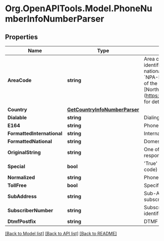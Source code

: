 
# Org.OpenAPITools.Model.PhoneNumberInfoNumberParser

## Properties

Name | Type | Description | Notes
------------ | ------------- | ------------- | -------------
**AreaCode** | **string** | Area code of location. The portion of the [E.164](https://www.itu.int/rec/T-REC-E.164-201011-I) number that identifies a specific geographic region/numbering area of the national numbering plan (NANP); that can be summarized as &#x60;NPA-NXX-xxxx&#x60; and covers Canada, the United States, parts of the Caribbean Sea, and some Atlantic and Pacific islands. See [North American Numbering Plan] (https://en.wikipedia.org/wiki/North_American_Numbering_Plan) for details | [optional] 
**Country** | [**GetCountryInfoNumberParser**](GetCountryInfoNumberParser.md) |  | [optional] 
**Dialable** | **string** | Dialing format of a phone number | [optional] 
**E164** | **string** | Phone number [E.164](https://www.itu.int/rec/T-REC-E.164-201011-I) format | [optional] 
**FormattedInternational** | **string** | International format of a phone number | [optional] 
**FormattedNational** | **string** | Domestic format of a phone number | [optional] 
**OriginalString** | **string** | One of the numbers to be parsed, passed as a string in response | [optional] 
**Special** | **bool** | &#39;True&#39; if the number is in a special format (for example N11 code) | [optional] 
**Normalized** | **string** | Phone number [E.164](https://www.itu.int/rec/T-REC-E.164-201011-I) format without plus sign (&#39;+&#39;) | [optional] 
**TollFree** | **bool** | Specifies if a phone number is toll free or not | [optional] 
**SubAddress** | **string** | Sub-Address. The portion of the number that identifies a subscriber into the subscriber internal (non-public) network. | [optional] 
**SubscriberNumber** | **string** |  Subscriber number. The portion of the [E.164](https://www.itu.int/rec/T-REC-E.164-201011-I) number that identifies a subscriber in a network or numbering area. | [optional] 
**DtmfPostfix** | **string** | DTMF (Dual Tone Multi-Frequency) postfix | [optional] 

[[Back to Model list]](../README.md#documentation-for-models)
[[Back to API list]](../README.md#documentation-for-api-endpoints)
[[Back to README]](../README.md)

